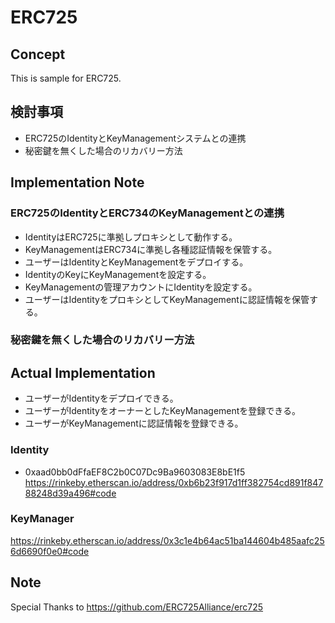 # ERC725

## Concept
This is sample for ERC725.

## 検討事項
 - ERC725のIdentityとKeyManagementシステムとの連携
 - 秘密鍵を無くした場合のリカバリー方法

## Implementation Note
### ERC725のIdentityとERC734のKeyManagementとの連携
 - IdentityはERC725に準拠しプロキシとして動作する。
 - KeyManagementはERC734に準拠し各種認証情報を保管する。
 - ユーザーはIdentityとKeyManagementをデプロイする。
 - IdentityのKeyにKeyManagementを設定する。
 - KeyManagementの管理アカウントにIdentityを設定する。
 - ユーザーはIdentityをプロキシとしてKeyManagementに認証情報を保管する。

### 秘密鍵を無くした場合のリカバリー方法


## Actual Implementation
 - ユーザーがIdentityをデプロイできる。
 - ユーザーがIdentityをオーナーとしたKeyManagementを登録できる。
 - ユーザーがKeyManagementに認証情報を登録できる。

### Identity
- 0xaad0bb0dFfaEF8C2b0C07Dc9Ba9603083E8bE1f5
https://rinkeby.etherscan.io/address/0xb6b23f917d1ff382754cd891f84788248d39a496#code



### KeyManager
https://rinkeby.etherscan.io/address/0x3c1e4b64ac51ba144604b485aafc256d6690f0e0#code

## Note
Special Thanks to https://github.com/ERC725Alliance/erc725